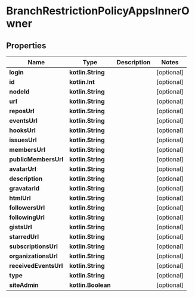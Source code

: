 
# BranchRestrictionPolicyAppsInnerOwner

## Properties
Name | Type | Description | Notes
------------ | ------------- | ------------- | -------------
**login** | **kotlin.String** |  |  [optional]
**id** | **kotlin.Int** |  |  [optional]
**nodeId** | **kotlin.String** |  |  [optional]
**url** | **kotlin.String** |  |  [optional]
**reposUrl** | **kotlin.String** |  |  [optional]
**eventsUrl** | **kotlin.String** |  |  [optional]
**hooksUrl** | **kotlin.String** |  |  [optional]
**issuesUrl** | **kotlin.String** |  |  [optional]
**membersUrl** | **kotlin.String** |  |  [optional]
**publicMembersUrl** | **kotlin.String** |  |  [optional]
**avatarUrl** | **kotlin.String** |  |  [optional]
**description** | **kotlin.String** |  |  [optional]
**gravatarId** | **kotlin.String** |  |  [optional]
**htmlUrl** | **kotlin.String** |  |  [optional]
**followersUrl** | **kotlin.String** |  |  [optional]
**followingUrl** | **kotlin.String** |  |  [optional]
**gistsUrl** | **kotlin.String** |  |  [optional]
**starredUrl** | **kotlin.String** |  |  [optional]
**subscriptionsUrl** | **kotlin.String** |  |  [optional]
**organizationsUrl** | **kotlin.String** |  |  [optional]
**receivedEventsUrl** | **kotlin.String** |  |  [optional]
**type** | **kotlin.String** |  |  [optional]
**siteAdmin** | **kotlin.Boolean** |  |  [optional]



